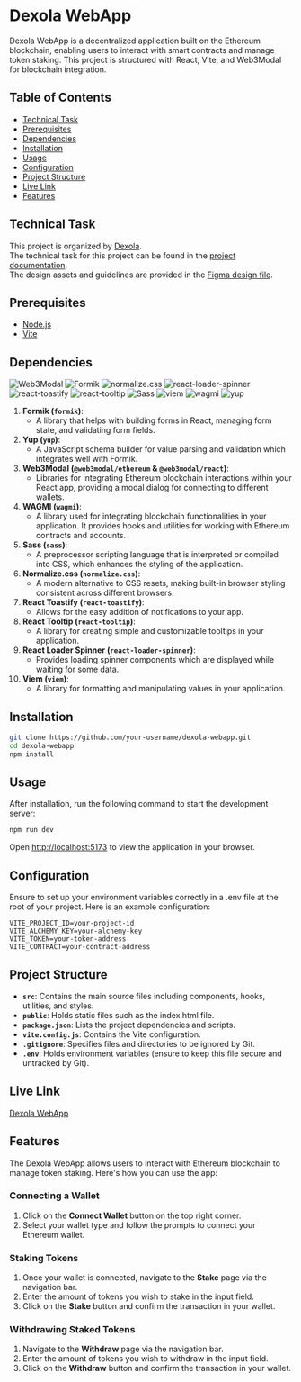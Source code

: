 # Dexola WebApp

Dexola WebApp is a decentralized application built on the Ethereum blockchain, enabling users to interact with smart contracts and manage token staking. This project is structured with React, Vite, and Web3Modal for blockchain integration.

## Table of Contents
- [Technical Task](#technical-task)
- [Prerequisites](#prerequisites)
- [Dependencies](#dependencies)
- [Installation](#installation)
- [Usage](#usage)
- [Configuration](#configuration)
- [Project Structure](#project-structure)
- [Live Link](#live-link)
- [Features](#features)

## Technical Task
This project is organized by [Dexola](https://dexola.com/).<br />
The technical task for this project can be found in the [project documentation](https://docs.google.com/document/d/14Dl0ljfAjNTY32InJRtHVtvHJGYpzGP3NjN3pwRCbAo/edit#heading=h.kybbdiqof5h0).<br />
The design assets and guidelines are provided in the [Figma design file](https://www.figma.com/file/ncCGplINbkkYQW5E59z6zH/Dexola-Camp?type=design&node-id=446-398&mode=design&t=VLW629i0pdKzUyuN-0).<br />

## Prerequisites
- [Node.js](https://nodejs.org/)
- [Vite](https://vitejs.dev/)

## Dependencies
![Web3Modal](https://img.shields.io/badge/Web3Modal-v2.7.1-blue)
![Formik](https://img.shields.io/badge/Formik-v2.4.5-blue)
![normalize.css](https://img.shields.io/badge/normalize.css-v8.0.1-blue)
![react-loader-spinner](https://img.shields.io/badge/react--loader--spinner-v5.4.5-blue)
![react-toastify](https://img.shields.io/badge/react--toastify-v9.1.3-blue)
![react-tooltip](https://img.shields.io/badge/react--tooltip-v5.21.4-blue)
![Sass](https://img.shields.io/badge/Sass-v1.66.1-blue)
![viem](https://img.shields.io/badge/viem-v1.10.9-blue)
![wagmi](https://img.shields.io/badge/wagmi-v1.4.1-blue)
![yup](https://img.shields.io/badge/yup-v1.3.2-blue)
1. **Formik (`formik`)**:
   - A library that helps with building forms in React, managing form state, and validating form fields.
2. **Yup (`yup`)**:
   - A JavaScript schema builder for value parsing and validation which integrates well with Formik.
3. **Web3Modal (`@web3modal/ethereum` & `@web3modal/react`)**:
   - Libraries for integrating Ethereum blockchain interactions within your React app, providing a modal dialog for connecting to different wallets.
4. **WAGMI (`wagmi`)**:
   - A library used for integrating blockchain functionalities in your application. It provides hooks and utilities for working with Ethereum contracts and accounts.
5. **Sass (`sass`)**:
   - A preprocessor scripting language that is interpreted or compiled into CSS, which enhances the styling of the application.
6. **Normalize.css (`normalize.css`)**:
   - A modern alternative to CSS resets, making built-in browser styling consistent across different browsers.
7. **React Toastify (`react-toastify`)**:
   - Allows for the easy addition of notifications to your app.
8. **React Tooltip (`react-tooltip`)**:
    - A library for creating simple and customizable tooltips in your application.
9. **React Loader Spinner (`react-loader-spinner`)**:
    - Provides loading spinner components which are displayed while waiting for some data.
10. **Viem (`viem`)**:
    - A library for formatting and manipulating values in your application.

## Installation
```bash
git clone https://github.com/your-username/dexola-webapp.git
cd dexola-webapp
npm install
```

## Usage
After installation, run the following command to start the development server:
```bash
npm run dev
```
Open [http://localhost:5173](http://localhost:5173/) to view the application in your browser.

## Configuration
Ensure to set up your environment variables correctly in a .env file at the root of your project. Here is an example configuration:
```text
VITE_PROJECT_ID=your-project-id
VITE_ALCHEMY_KEY=your-alchemy-key
VITE_TOKEN=your-token-address
VITE_CONTRACT=your-contract-address
```

## Project Structure
- **`src`**: Contains the main source files including components, hooks, utilities, and styles.
- **`public`**: Holds static files such as the index.html file.
- **`package.json`**: Lists the project dependencies and scripts.
- **`vite.config.js`**: Contains the Vite configuration.
- **`.gitignore`**: Specifies files and directories to be ignored by Git.
- **`.env`**: Holds environment variables (ensure to keep this file secure and untracked by Git).

## Live Link
[Dexola WebApp](https://dexola-dapp.netlify.app/)

## Features

The Dexola WebApp allows users to interact with Ethereum blockchain to manage token staking. Here's how you can use the app:

### Connecting a Wallet

1. Click on the **Connect Wallet** button on the top right corner.
2. Select your wallet type and follow the prompts to connect your Ethereum wallet.

### Staking Tokens

1. Once your wallet is connected, navigate to the **Stake** page via the navigation bar.
2. Enter the amount of tokens you wish to stake in the input field.
3. Click on the **Stake** button and confirm the transaction in your wallet.

### Withdrawing Staked Tokens

1. Navigate to the **Withdraw** page via the navigation bar.
2. Enter the amount of tokens you wish to withdraw in the input field.
3. Click on the **Withdraw** button and confirm the transaction in your wallet.
